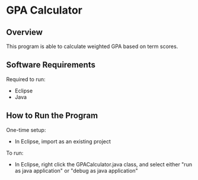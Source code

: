 # GPA Calculator
## Overview
This program is able to calculate weighted GPA based on term scores.

## Software Requirements
Required to run:
- Eclipse
- Java

## How to Run the Program
One-time setup:
- In Eclipse, import as an existing project

To run:
- In Eclipse, right click the GPACalculator.java class, and select either "run as java application" or "debug as java application"